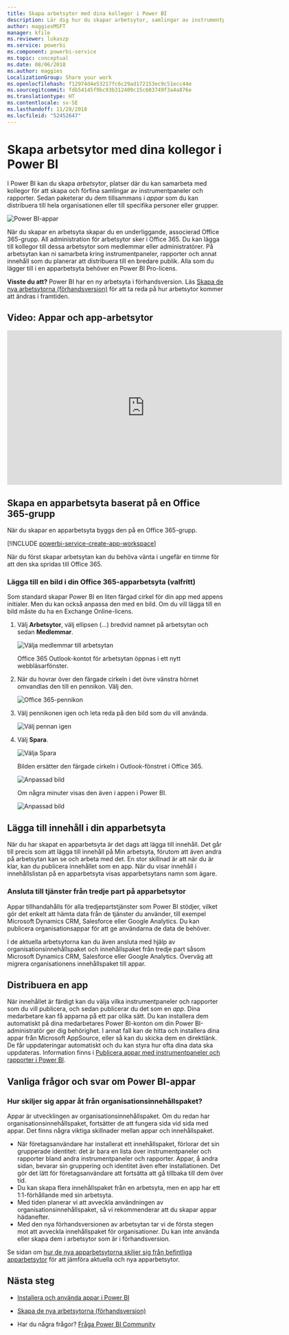 ```yaml
---
title: Skapa arbetsytor med dina kollegor i Power BI
description: Lär dig hur du skapar arbetsytor, samlingar av instrumentpaneler och rapporter som skapats för att förse din organisation med statistik.
author: maggiesMSFT
manager: kfile
ms.reviewer: lukaszp
ms.service: powerbi
ms.component: powerbi-service
ms.topic: conceptual
ms.date: 08/06/2018
ms.author: maggies
LocalizationGroup: Share your work
ms.openlocfilehash: f12974d4e53217fc6c29ad172153ec9c51ecc44e
ms.sourcegitcommit: fdb54145f9bc93b312409c15c603749f3a4a876e
ms.translationtype: HT
ms.contentlocale: sv-SE
ms.lasthandoff: 11/28/2018
ms.locfileid: "52452647"
---
```

# <a name="create-workspaces-with-your-colleagues-in-power-bi"></a>Skapa arbetsytor med dina kollegor i Power BI

I Power BI kan du skapa *arbetsytor*, platser där du kan samarbeta med kollegor för att skapa och förfina samlingar av instrumentpaneler och rapporter. Sedan paketerar du dem tillsammans i *appar* som du kan distribuera till hela organisationen eller till specifika personer eller grupper. 

![Power BI-appar](media/service-create-workspaces/power-bi-apps-left-nav.png)

När du skapar en arbetsyta skapar du en underliggande, associerad Office 365-grupp. All administration för arbetsytor sker i Office 365. Du kan lägga till kollegor till dessa arbetsytor som medlemmar eller administratörer. På arbetsytan kan ni samarbeta kring instrumentpaneler, rapporter och annat innehåll som du planerar att distribuera till en bredare publik. Alla som du lägger till i en apparbetsyta behöver en Power BI Pro-licens. 

**Visste du att?** Power BI har en ny arbetsyta i förhandsversion. Läs [Skapa de nya arbetsytorna (förhandsversion)](service-create-the-new-workspaces.md) för att ta reda på hur arbetsytor kommer att ändras i framtiden. 

## <a name="video-apps-and-app-workspaces"></a>Video: Appar och app-arbetsytor
<iframe width="640" height="360" src="https://www.youtube.com/embed/Ey5pyrr7Lk8?showinfo=0" frameborder="0" allowfullscreen></iframe>

## <a name="create-an-app-workspace-based-on-an-office-365-group"></a>Skapa en apparbetsyta baserat på en Office 365-grupp

När du skapar en apparbetsyta byggs den på en Office 365-grupp.

[!INCLUDE [powerbi-service-create-app-workspace](./includes/powerbi-service-create-app-workspace.md)]

När du först skapar arbetsytan kan du behöva vänta i ungefär en timme för att den ska spridas till Office 365. 

### <a name="add-an-image-to-your-office-365-app-workspace-optional"></a>Lägga till en bild i din Office 365-apparbetsyta (valfritt)
Som standard skapar Power BI en liten färgad cirkel för din app med appens initialer. Men du kan också anpassa den med en bild. Om du vill lägga till en bild måste du ha en Exchange Online-licens.

1. Välj **Arbetsytor**, välj ellipsen (...) bredvid namnet på arbetsytan och sedan **Medlemmar**. 
   
     ![Välja medlemmar till arbetsytan](media/service-create-distribute-apps/power-bi-apps-workspace-members.png)
   
    Office 365 Outlook-kontot för arbetsytan öppnas i ett nytt webbläsarfönster.
2. När du hovrar över den färgade cirkeln i det övre vänstra hörnet omvandlas den till en pennikon. Välj den.
   
     ![Office 365-pennikon](media/service-create-distribute-apps/power-bi-apps-workspace-edit-image.png)
3. Välj pennikonen igen och leta reda på den bild som du vill använda.
   
     ![Välj pennan igen](media/service-create-distribute-apps/power-bi-apps-workspace-edit-group.png)

4. Välj **Spara**.
   
     ![Välja Spara](media/service-create-distribute-apps/power-bi-apps-workspace-save-image.png)
   
    Bilden ersätter den färgade cirkeln i Outlook-fönstret i Office 365. 
   
     ![Anpassad bild](media/service-create-distribute-apps/power-bi-apps-workspace-image-in-office-365.png)
   
    Om några minuter visas den även i appen i Power BI.
   
     ![Anpassad bild](media/service-create-distribute-apps/power-bi-apps-image.png)

## <a name="add-content-to-your-app-workspace"></a>Lägga till innehåll i din apparbetsyta

När du har skapat en apparbetsyta är det dags att lägga till innehåll. Det går till precis som att lägga till innehåll på Min arbetsyta, förutom att även andra på arbetsytan kan se och arbeta med det. En stor skillnad är att när du är klar, kan du publicera innehållet som en app. När du visar innehåll i innehållslistan på en apparbetsyta visas apparbetsytans namn som ägare.

### <a name="connect-to-third-party-services-in-app-workspaces"></a>Ansluta till tjänster från tredje part på apparbetsytor

Appar tillhandahålls för alla tredjepartstjänster som Power BI stödjer, vilket gör det enkelt att hämta data från de tjänster du använder, till exempel Microsoft Dynamics CRM, Salesforce eller Google Analytics. Du kan publicera organisationsappar för att ge användarna de data de behöver.

I de aktuella arbetsytorna kan du även ansluta med hjälp av organisationsinnehållspaket och innehållspaket från tredje part såsom Microsoft Dynamics CRM, Salesforce eller Google Analytics. Överväg att migrera organisationens innehållspaket till appar.

## <a name="distribute-an-app"></a>Distribuera en app

När innehållet är färdigt kan du välja vilka instrumentpaneler och rapporter som du vill publicera, och sedan publicerar du det som en *app*. Dina medarbetare kan få apparna på ett par olika sätt. Du kan installera dem automatiskt på dina medarbetares Power BI-konton om din Power BI-administratör ger dig behörighet. I annat fall kan de hitta och installera dina appar från Microsoft AppSource, eller så kan du skicka dem en direktlänk. De får uppdateringar automatiskt och du kan styra hur ofta dina data ska uppdateras. Information finns i [Publicera appar med instrumentpaneler och rapporter i Power BI](service-create-distribute-apps.md).

## <a name="power-bi-apps-faq"></a>Vanliga frågor och svar om Power BI-appar

### <a name="how-are-apps-different-from-organizational-content-packs"></a>Hur skiljer sig appar åt från organisationsinnehållspaket?
Appar är utvecklingen av organisationsinnehållspaket. Om du redan har organisationsinnehållspaket, fortsätter de att fungera sida vid sida med appar. Det finns några viktiga skillnader mellan appar och innehållspaket. 

* När företagsanvändare har installerat ett innehållspaket, förlorar det sin grupperade identitet: det är bara en lista över instrumentpaneler och rapporter bland andra instrumentpaneler och rapporter. Appar, å andra sidan, bevarar sin gruppering och identitet även efter installationen. Det gör det lätt för företagsanvändare att fortsätta att gå tillbaka till dem över tid.
* Du kan skapa flera innehållspaket från en arbetsyta, men en app har ett 1:1-förhållande med sin arbetsyta. 
* Med tiden planerar vi att avveckla användningen av organisationsinnehållspaket, så vi rekommenderar att du skapar appar hädanefter.  
* Med den nya förhandsversionen av arbetsytan tar vi de första stegen mot att avveckla innehållspaket för organisationer. Du kan inte använda eller skapa dem i arbetsytor som är i förhandsversion.

Se sidan om [hur de nya apparbetsytorna skiljer sig från befintliga apparbetsytor](service-create-the-new-workspaces.md#how-are-the-new-app-workspaces-different-from-current-app-workspaces) för att jämföra aktuella och nya apparbetsytor. 

## <a name="next-steps"></a>Nästa steg
* [Installera och använda appar i Power BI](service-create-distribute-apps.md)
- [Skapa de nya arbetsytorna (förhandsversion)](service-create-the-new-workspaces.md)
* Har du några frågor? [Fråga Power BI Community](http://community.powerbi.com/)
